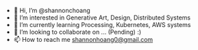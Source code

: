 - 👋 Hi, I’m @shannonchoang
- 👀 I’m interested in Generative Art, Design, Distributed Systems
- 🌱 I’m currently learning Processing, Kubernetes, AWS systems
- 💞️ I’m looking to collaborate on ... (Pending) :)
- 📫 How to reach me shannonhoang0@gmail.com

<!---
shannonchoang/shannonchoang is a ✨ special ✨ repository because its `README.md` (this file) appears on your GitHub profile.
You can click the Preview link to take a look at your changes.
--->
